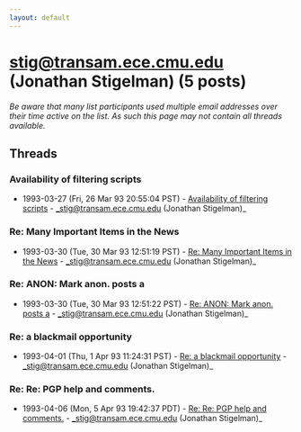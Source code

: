 ```yaml
---
layout: default
---
```


# stig@transam.ece.cmu.edu (Jonathan Stigelman) (5 posts)

_Be aware that many list participants used multiple email addresses over their time active on the list. As such this page may not contain all threads available._

## Threads

### Availability of filtering scripts
+ 1993-03-27 (Fri, 26 Mar 93 20:55:04 PST) - [Availability of filtering scripts](/archive/1993/03/2f6e090aeaacc355210a837fc320831ad7e3669319d2fd345e2e3ed6f6715f31) - _stig@transam.ece.cmu.edu (Jonathan Stigelman)_

### Re: Many Important Items in the News
+ 1993-03-30 (Tue, 30 Mar 93 12:51:19 PST) - [Re: Many Important Items in the News](/archive/1993/03/20d0e7b70887747e31a126b90573c06b2ecc5378ed3c4ab409cce09379164f87) - _stig@transam.ece.cmu.edu (Jonathan Stigelman)_

### Re: ANON: Mark anon. posts a
+ 1993-03-30 (Tue, 30 Mar 93 12:51:22 PST) - [Re: ANON: Mark anon. posts a](/archive/1993/03/7af27f20ab757d13905b4510e681987f2d46ead5cf47635deb5f60c4dac458dd) - _stig@transam.ece.cmu.edu (Jonathan Stigelman)_

### Re: a blackmail opportunity
+ 1993-04-01 (Thu, 1 Apr 93 11:24:31 PST) - [Re: a blackmail opportunity](/archive/1993/04/1c3febf0e60cc7e648f74a0ef3547191108efbaaa5ce0bbc00f1ed7fcaac8720) - _stig@transam.ece.cmu.edu (Jonathan Stigelman)_

### Re: Re: PGP help and comments.
+ 1993-04-06 (Mon, 5 Apr 93 19:42:37 PDT) - [Re: Re: PGP help and comments.](/archive/1993/04/f39cfdbf8e352cb41a73489b05c669e7ef8408513a2dbc29f3fa7db15de3ef39) - _stig@transam.ece.cmu.edu (Jonathan Stigelman)_

